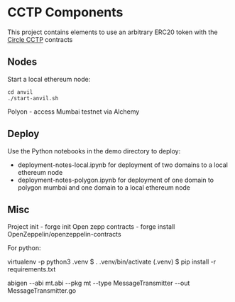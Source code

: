 # CCTP Components

This project contains elements to use an arbitrary ERC20 token with the [Circle CCTP](https://github.com/circlefin/evm-cctp-contracts) contracts



## Nodes

Start a local ethereum node:

```
cd anvil
./start-anvil.sh
```

Polyon - access Mumbai testnet via Alchemy

## Deploy

Use the Python notebooks in the demo directory to deploy:

* deployment-notes-local.ipynb for deployment of two domains to a local ethereum node
* deployment-notes-polygon.ipynb for deployment of one domain to polygon mumbai and one domain to a local ethereum node



## Misc

Project init - forge init
Open zepp contracts - forge install OpenZeppelin/openzeppelin-contracts

For python:

virtualenv -p python3 .venv
$ . .venv/bin/activate
(.venv) $ pip install -r requirements.txt

abigen --abi mt.abi --pkg mt --type MessageTransmitter --out MessageTransmitter.go


